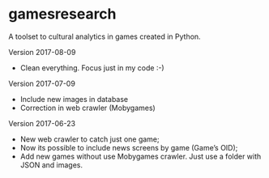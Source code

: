 # gamesresearch
A toolset to cultural analytics in games created in Python.

Version 2017-08-09
* Clean everything. Focus just in my code :-)

Version 2017-07-09
* Include new images in database
* Correction in web crawler (Mobygames)

Version 2017-06-23
* New web crawler to catch just one game;
* Now its possible to include news screens by game (Game’s OID);
* Add new games without use Mobygames crawler. Just use a folder with JSON and images.
